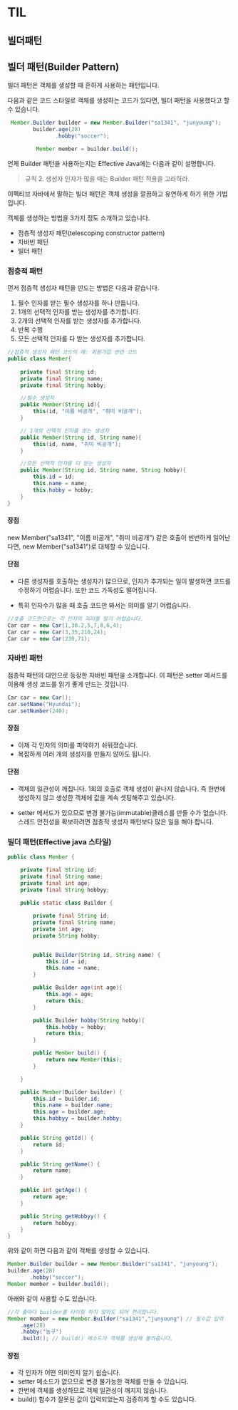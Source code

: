 # TIL
## 빌더패턴

## 빌더 패턴(Builder Pattern)
빌더 패턴은 객체를 생성할 때 흔하게 사용하는 패턴입니다.

다음과 같은 코드 스타일로 객체를 생성하는 코드가 있다면, 빌더 패턴을 사용했다고 할 수 있습니다.

```java
 Member.Builder builder = new Member.Builder("sa1341", "junyoung");
        builder.age(28)
               .hobby("soccer");

         Member member = builder.build();
```

언제 Builder 패턴을 사용하는지는 Effective Java에는 다음과 같이 설명합니다.
> 규칙 2. 생성자 인자가 많을 때는 Builder 패턴 적용을 고라하라.

이펙티브 자바에서 말하는 빌더 패턴은 객체 생성을 깔끔하고 유연하게 하기 위한 기법입니다.

객체를 생성하는 방법을 3가지 정도 소개하고 있습니다.
- 점층적 생성자 패턴(telescoping constructor pattern) 
- 자바빈 패턴
- 빌더 패턴

### 점층적 패턴
먼저 점층적 생성자 패턴을 만드는 방법은 다음과 같습니다.
1. 필수 인자를 받는 필수 생성자를 하나 만듭니다.
2. 1개의 선택적 인자를 받는 생성자를 추가합니다.
3. 2개의 선택적 인자를 받는 생성자를 추가합니다.
4. 반복 수행
5. 모든 선택적 인자를 다 받는 생성자를 추가합니다.

```java
//점층적 생성자 패턴 코드의 예: 회원가입 관련 코드
public class Member{
    
    private final String id;
    private final String name;
    private final String hobby;

    //필수 생성자
    public Member(String id){
        this(id, "이름 비공개", "취미 비공개");
    }

    // 1개의 선택적 인자를 받는 생성자
    public Member(String id, String name){
        this(id, name, "취미 비공개");
    }

    //모든 선택적 인자를 다 받는 생성자
    public Member(String id, String name, String hobby){
        this.id = id;
        this.name = name;
        this.hobby = hobby;
    }
}
```

#### 장점
new Member("sa1341", "이름 비공개", "취미 비공개") 같은 호출이 빈번하게 일어난다면, new Member("sa1341")로 대체할 수 있습니다.

#### 단점
- 다른 생성자를 호출하는 생성자가 많으므로, 인자가 추가되는 일이 발생하면 코드를 수정하기 어렵습니다. 또한 코드 가독성도 떨어집니다.

- 특히 인자수가 많을 때 호출 코드만 봐서는 의미를 알기 어렵습니다.

```java
//호출 코드만으로는 각 인자의 의미를 알기 어렵습니다.
Car car = new Car(1,30.2,5,7,8,6,4);
Car car = new Car(3,35,210,24);
Car car = new Car(230,71);
```

### 자바빈 패턴
점층적 패턴의 대안으로 등장한 자바빈 패턴을 소개합니다.
이 패턴은 setter 메서드를 이용해 생성 코드를 읽기 좋게 만드는 것입니다.
```java
Car car = new Car();
car.setName("Hyundai");
car.setNumber(240);
```
#### 장점
- 이제 각 인자의 의미를 파악하기 쉬워졌습니다.
- 복잡하게 여러 개의 생성자를 만들지 않아도 됩니다.

#### 단점
- 객체의 일관성이 깨집니다.
1회의 호출로 객체 생성이 끝나지 않습니다.
즉 한번에 생성하지 않고 생성한 객체에 값을 계속 셋팅해주고 있습니다.

- setter 메서드가 있으므로 변경 불가능(immutable)클래스를 만들 수가 없습니다.
스레드 안전성을 확보하려면 점층적 생성자 패턴보다 많은 일을 해야 합니다.


### 빌더 패턴(Effective java 스타일)
```java
public class Member {

    private final String id;
    private final String name;
    private final int age;
    private final String hobbyy;
    
    public static class Builder {

        private final String id;
        private final String name;
        private int age;
        private String hobby;


        public Builder(String id, String name) {
            this.id = id;
            this.name = name;
        }

        public Builder age(int age){
            this.age = age;
            return this;
        }

        public Builder hobby(String hobby){
            this.hobby = hobby;
            return this;
        }

        public Member build() {
            return new Member(this);
        }

    }

    public Member(Builder builder) {
        this.id = builder.id;
        this.name = builder.name;
        this.age = builder.age;
        this.hobbyy = builder.hobby;
    }

    public String getId() {
        return id;
    }

    public String getName() {
        return name;
    }

    public int getAge() {
        return age;
    }

    public String getHobbyy() {
        return hobbyy;
    }
}
```

위와 같이 하면 다음과 같이 객체를 생성할 수 있습니다.
```java
Member.Builder builder = new Member.Builder("sa1341", "junyoung");
builder.age(28)
       .hobby("soccer");
Member member = builder.build();
```
아래와 같이 사용할 수도 있습니다.
```java
//각 줄마다 builder를 타이핑 하지 않아도 되어 편리합니다.
Member member = new Member.Builder("sa1341","junyoung") // 필수값 입력
    .age(28)
    .hobby("농구")
    .build(); // build() 메소드가 객체를 생성해 돌려줍니다.
```

#### 장점
- 각 인자가 어떤 의미인지 알기 쉽습니다.
- setter 메소드가 없으므로 변경 불가능한 객체를 만들 수 있습니다.
- 한번에 객체를 생성하므로 객체 일관성이 깨지지 않습니다.
- build() 함수가 잘못된 값이 입력되었는지 검증하게 할 수도 있습니다.
